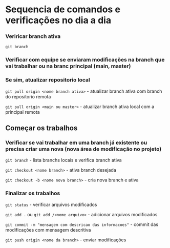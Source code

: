 # Sequencia de comandos e verificações no dia a dia

### Veriricar branch ativa
`git branch`

### Verificar com equipe se enviaram modificações na branch que vai trabalhar ou na branc principal (main, master)
### Se sim, atualizar repositorio local
`git pull origin <nome branch ativa>` - atualizar branch ativa com branch do repositorio remota

`git pull origin <main ou master>`  - atualizar branch ativa local com a principal remota

## Começar os trabalhos
### Verificar se vai trabalhar em uma branch já existente ou precisa criar uma nova (nova área de modificação no projeto)
`git branch`  - lista branchs locais e verifica branch ativa

`git checkout <nome branch>` - ativa branch desejada

`git checkout -b <nome nova branch>` - cria nova branch e ativa

### Finalizar os trabalhos
`git status` - verificar arquivos modificados

`git add .` ou `git add /<nome arquivo>`  -  adicionar arquivos modificados

`git commit -m "mensagem com descricao das informacoes"` - commit das modificações com mensagem descritiva

`git push origin <nome da branch>`  - enviar modificações
